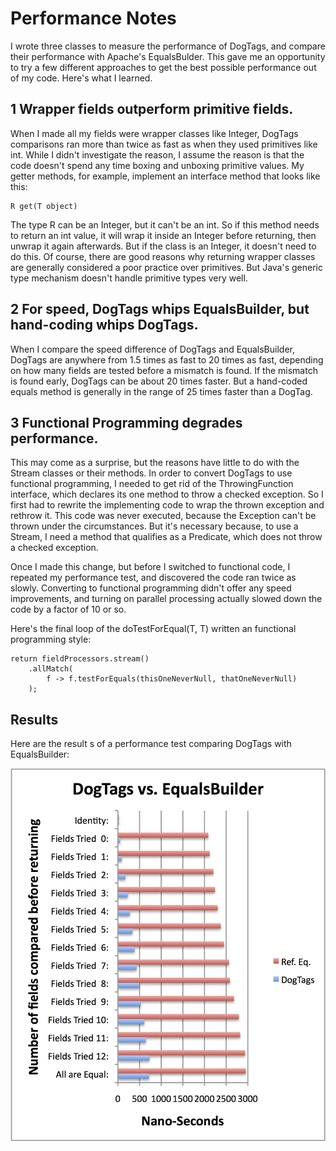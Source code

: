 # Performance Notes

I wrote three classes to measure the performance of DogTags, and compare their performance with Apache's EqualsBulder. This gave me an opportunity to try a few different approaches to get the best possible performance out of my code. Here's what I learned.

## 1 Wrapper fields outperform primitive fields.
When I made all my fields were wrapper classes like Integer, DogTags comparisons ran more than twice as fast as when they used primitives like int. While I didn't investigate the reason, I assume the reason is that the code doesn't spend any time boxing and unboxing primitive values. My getter methods, for example, implement an interface method that looks like this: 

    R get(T object)
The type R can be an Integer, but it can't be an int. So if this method needs to return an int value, it will wrap it inside an Integer before returning, then unwrap it again afterwards. But if the class is an Integer, it doesn't need to do this. Of course, there are good reasons why returning wrapper classes are generally considered a poor practice over primitives. But Java's generic type mechanism doesn't handle primitive types very well.

## 2 For speed, DogTags whips EqualsBuilder, but hand-coding whips DogTags.
When I compare the speed difference of DogTags and EqualsBuilder, DogTags are anywhere from 1.5 times as fast to 20 times as fast, depending on how many fields are tested before a mismatch is found. If the mismatch is found early, DogTags can be about 20 times faster. But a hand-coded equals method is generally in the range of 25 times faster than a DogTag.

## 3 Functional Programming degrades performance.
This may come as a surprise, but the reasons have little to do with the Stream classes or their methods. In order to convert DogTags to use functional programming, I needed to get rid of the ThrowingFunction interface, which declares its one method to throw a checked exception. So I first had to rewrite the implementing code to wrap the thrown exception and rethrow it. This code was never executed, because the Exception can't be thrown under the circumstances. But it's necessary because, to use a Stream, I need a method that qualifies as a Predicate, which does not throw a checked exception. 

Once I made this change, but before I switched to functional code, I repeated my performance test, and discovered the code ran twice as slowly. Converting to functional programming didn't offer any speed improvements, and turning on parallel processing actually slowed down the code by a factor of 10 or so.

Here's the final loop of the doTestForEqual(T, T) written an functional programming style:

    return fieldProcessors.stream()
        .allMatch(
            f -> f.testForEquals(thisOneNeverNull, thatOneNeverNull)
        ); 

## Results

Here are the result s of a performance test comparing DogTags with EqualsBuilder:

![png](https://github.com/SwingGuy1024/DogTags/blob/master/Performance.png)

